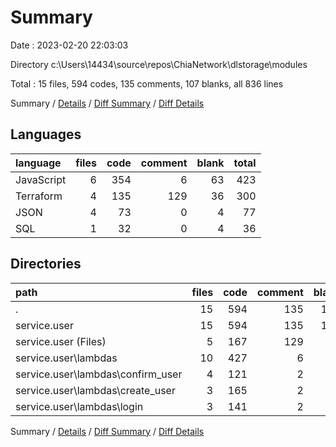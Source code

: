 # Summary

Date : 2023-02-20 22:03:03

Directory c:\\Users\\14434\\source\\repos\\ChiaNetwork\\dlstorage\\modules

Total : 15 files,  594 codes, 135 comments, 107 blanks, all 836 lines

Summary / [Details](details.md) / [Diff Summary](diff.md) / [Diff Details](diff-details.md)

## Languages
| language | files | code | comment | blank | total |
| :--- | ---: | ---: | ---: | ---: | ---: |
| JavaScript | 6 | 354 | 6 | 63 | 423 |
| Terraform | 4 | 135 | 129 | 36 | 300 |
| JSON | 4 | 73 | 0 | 4 | 77 |
| SQL | 1 | 32 | 0 | 4 | 36 |

## Directories
| path | files | code | comment | blank | total |
| :--- | ---: | ---: | ---: | ---: | ---: |
| . | 15 | 594 | 135 | 107 | 836 |
| service.user | 15 | 594 | 135 | 107 | 836 |
| service.user (Files) | 5 | 167 | 129 | 40 | 336 |
| service.user\\lambdas | 10 | 427 | 6 | 67 | 500 |
| service.user\\lambdas\\confirm_user | 4 | 121 | 2 | 19 | 142 |
| service.user\\lambdas\\create_user | 3 | 165 | 2 | 24 | 191 |
| service.user\\lambdas\\login | 3 | 141 | 2 | 24 | 167 |

Summary / [Details](details.md) / [Diff Summary](diff.md) / [Diff Details](diff-details.md)